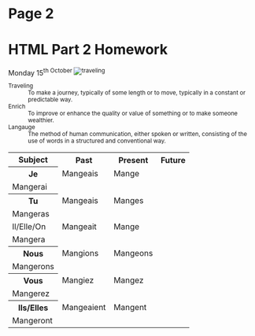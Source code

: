 <h1>Page 2</h1>
<h1>HTML Part 2 Homework</h1>
Monday 15<sup>th October
<img src="https://upload.wikimedia.org/wikipedia/commons/d/df/El_viaxeru_d%27Urculo.JPG" alt="traveling">
 
<dl>
 <dt>Traveling</dt>
 <dd>To make a journey, typically of some length or to move, typically in a constant or predictable way.</dd>


 <dt>Enrich</dt>
 <dd>To improve or enhance the quality or value of something or to make someone wealthier.</dd>
 
  
   <dt>Langauge</dt>
   <dd>The method of human communication, either spoken or written, consisting of the use of words in a structured and conventional way.</dd>
   </dl>
  <table>
 <tr><th>Subject</th><th> Past</th><th> Present</th><th> Future</th></tr>
 <tr><th> Je </th> </td><td> Mangeais </td><td> Mange </td></tr><td> Mangerai </td></tr>
  <tr><th> Tu </th> </td><td> Mangeais</td><td> Manges </td></tr><td> Mangeras </td></tr>
 <tr><td> Il/Elle/On </td><td> Mangeait </td><td> Mange </td></tr> <td> Mangera </td></tr>
 <tr><th> Nous </th> </td><td> Mangions </td><td> Mangeons </td></tr><td> Mangerons </td></tr>
 <tr><th> Vous </th> </td><td> Mangiez </td><td> Mangez </td></tr><td> Mangerez </td></tr>
 <tr><th> Ils/Elles </th> </td><td> Mangeaient </td><td> Mangent </td></tr><td> Mangeront </td></tr>
 
 </table>
  
   
